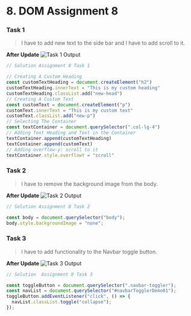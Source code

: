 # 8. DOM Assignment 8

### Task 1
> I have to add new text to the side bar and I have to add scroll to it.

**After Update**
![Task 1 Output](https://user-images.githubusercontent.com/110087385/216953047-a95d143b-bb0c-4634-b320-9daa3ae06afb.png)

```javascript
// Solution Assignment 8 Task 1

// Creating A Custom Heading
const customTextHeading = document.createElement("h2")
customTextHeading.innerText = "This is my custom heading"
customTextHeading.classList.add("new-head")
// Creating A Custom Text
const customText = document.createElement("p")
customText.innerText = "This is my custom text"
customText.classList.add("new-p")
// Selecting The Container 
const textContainer = document.querySelector(".col-lg-4")
// Adding Text Heading and Text in the Container
textContainer.append(customTextHeading)
textContainer.append(customText)
// Adding overflow-y: scroll to it
textContainer.style.overflowY = "scroll"
```

### Task 2
> I have to remove the background image from the body.

**After Update**
![Task 2 Output](https://user-images.githubusercontent.com/110087385/216961307-2c65c954-7ecd-45d7-bd22-60d451da02da.png)

```javascript
// Solution Assignment 8 Task 2

const body = document.querySelector("body");
body.style.backgroundImage = "none";
```

### Task 3
> I have to add functionality to the Navbar toggle button.

**After Update**
![Task 3 Output](https://user-images.githubusercontent.com/110087385/216966844-47c3df20-41a9-4bfc-8ed7-decffe6f2001.png)


```javascript
// Solution  Assignment 8 Task 3

const toggleButton = document.querySelector(".navbar-toggler");
const navList = document.querySelector("#navbarTogglerDemo01");
toggleButton.addEventListener("click", () => {
  navList.classList.toggle("collapse");
});
```